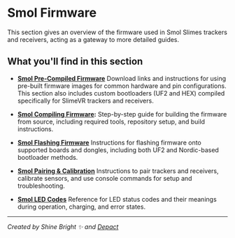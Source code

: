 # Smol Firmware

This section gives an overview of the firmware used in Smol Slimes trackers and receivers, acting as a gateway to more detailed guides.

## What you'll find in this section

- **[Smol Pre-Compiled Firmware](smol-pre-compiled-firmware.md)**
  Download links and instructions for using pre-built firmware images for common hardware and pin configurations. This section also includes custom bootloaders (UF2 and HEX) compiled specifically for SlimeVR trackers and receivers.

- **[Smol Compiling Firmware](smol-compiling-firmware.md):**
  Step-by-step guide for building the firmware from source, including required tools, repository setup, and build instructions.

- **[Smol Flashing Firmware](smol-flashing-firmware.md)**
  Instructions for flashing firmware onto supported boards and dongles, including both UF2 and Nordic-based bootloader methods.

- **[Smol Pairing & Calibration](smol-pairing-and-calibration.md)**
  Instructions to pair trackers and receivers, calibrate sensors, and use console commands for setup and troubleshooting.

- **[Smol LED Codes](../smol-LED-codes.md)**
  Reference for LED status codes and their meanings during operation, charging, and error states.

<hr/>

*Created by Shine Bright ✨ and [Depact](https://github.com/Depact)*
